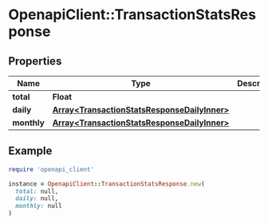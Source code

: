 # OpenapiClient::TransactionStatsResponse

## Properties

| Name | Type | Description | Notes |
| ---- | ---- | ----------- | ----- |
| **total** | **Float** |  |  |
| **daily** | [**Array&lt;TransactionStatsResponseDailyInner&gt;**](TransactionStatsResponseDailyInner.md) |  |  |
| **monthly** | [**Array&lt;TransactionStatsResponseDailyInner&gt;**](TransactionStatsResponseDailyInner.md) |  |  |

## Example

```ruby
require 'openapi_client'

instance = OpenapiClient::TransactionStatsResponse.new(
  total: null,
  daily: null,
  monthly: null
)
```


